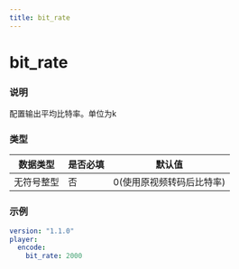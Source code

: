 ```yaml
---
title: bit_rate
---
```


bit_rate
===

### 说明
配置输出平均比特率。单位为k

### 类型
| 数据类型 | 是否必填 | 默认值 |
|---|---|---|
|  无符号整型 | 否 | 0(使用原视频转码后比特率) |

### 示例
```yaml {4}
version: "1.1.0"
player:
  encode:
    bit_rate: 2000
```
